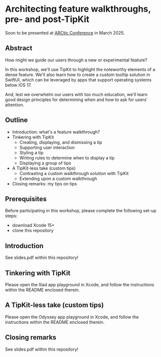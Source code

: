 # Architecting feature walkthroughs, pre- and post-TipKit

Soon to be presented at [ARCtic Conference](https://arcticonference.com/) in March 2025.

## Abstract

How might we guide our users through a new or experimental feature?

In this workshop, we'll use TipKit to highlight the noteworthy elements of a dense feature. We'll also learn how to create a custom tooltip solution in SwiftUI, which can be leveraged by apps that support operating systems below iOS 17.

And, lest we overwhelm our users with too much education, we'll learn good design principles for determining when and how to ask for users’ attention.

## Outline

* Introduction: what's a feature walkthrough?
* Tinkering with TipKit
    * Creating, displaying, and dismissing a tip
    * Supporting user interaction
    * Styling a tip 
    * Writing rules to determine when to display a tip
    * Displaying a group of tips 
* A TipKit-less take (custom tips)
    * Contrasting a custom walkthrough solution with TipKit
    * Extending upon a custom walkthrough
* Closing remarks: my tips on tips

## Prerequisites

Before participating in this workshop, please complete the following set-up steps:
* download Xcode 15+
* clone this repository

## Introduction

See slides.pdf within this repository!

## Tinkering with TipKit

Please open the Iliad app playground in Xcode, and follow the instructions within the README enclosed therein.

## A TipKit-less take (custom tips)

Please open the Odyssey app playground in Xcode, and follow the instructions within the README enclosed therein.

## Closing remarks

See slides.pdf within this repository!